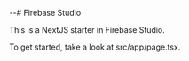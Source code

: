 --# Firebase Studio

This is a NextJS starter in Firebase Studio.

To get started, take a look at src/app/page.tsx.

